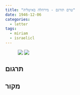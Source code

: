 ```yaml
---
title: "טרם תורגם - מירהלה באיטליה"
date: 1946-12-06
categories:
  - letter
tags:
  - miriam
  - israelicl
---
```



<figure class="half">
    <a  href="/pupko-papers/assets/images/1946-12-06-miriam-1.jpg">
    <img src="/pupko-papers/assets/images/1946-12-06-miriam-1.jpg"></a>
    <a  href="/pupko-papers/assets/images/1946-12-06-miriam-2.jpg">
    <img src="/pupko-papers/assets/images/1946-12-06-miriam-2.jpg"></a>
</figure>

## תרגום

## מקור
